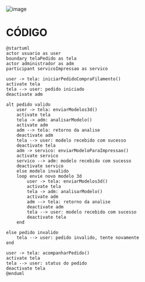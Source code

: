 ![image](https://github.com/user-attachments/assets/4c07016f-6c80-4b8e-a621-e269d002b05f)
# CÓDIGO
    @startuml
    actor usuario as user
    boundary telaPedido as tela
    actor administrador as adm
    participant servicoImpressao as servico
    
    user -> tela: iniciarPedidoCompraFilamento()
    activate tela
    tela --> user: pedido iniciado
    deactivate adm
    
    alt pedido valido
        user -> tela: enviarModelos3d()
        activate tela
        tela -> adm: analisarModelo()
        activate adm
        adm --> tela: retorno da analise
        deactivate adm
        tela --> user: modelo recebido com sucesso
        deactivate tela
        adm -> servico: enviarModeloParaImpressao()
        activate servico
        servico --> adm: modelo recebido com sucesso
        deactivate servico
        else modelo invalido
        loop envie novo modelo 3d
            user -> tela: enviarModelos3d()
            activate tela
            tela -> adm: analisarModelo()
            activate adm
            adm --> tela: retorno da analise
            deactivate adm
            tela --> user: modelo recebido com sucesso
            deactivate tela
        end 
    
    else pedido invalido
        tela --> user: pedido invalido, tente novamente
    end
    
    user -> tela: acompanharPedido()
    activate tela
    tela --> user: status do pedido
    deactivate tela
    @enduml
